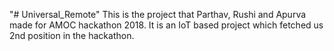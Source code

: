 "# Universal_Remote" 
This is the project that Parthav, Rushi and Apurva made for AMOC hackathon 2018.
It is an IoT based project which fetched us 2nd position in the hackathon.